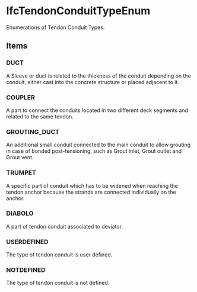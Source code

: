 # IfcTendonConduitTypeEnum

Enumerations of Tendon Conduit Types.
<!-- end of short definition -->

## Items

### DUCT
A Sleeve or duct is related to the thickness of the conduit depending on the conduit, either cast into the concrete structure or placed adjacent to it.

### COUPLER
A part to connect the conduits located in two different deck segments and related to the same tendon.

### GROUTING_DUCT
An additional small conduit connected to the main conduit to allow grouting in case of bonded post-tensioning, such as Grout inlet, Grout outlet and Grout vent.

### TRUMPET
A specific part of conduit which has to be widened when reaching the tendon anchor because the strands are connected individually on the anchor.

### DIABOLO
A part of tendon conduit associated to deviator.

### USERDEFINED
The type of tendon conduit is user defined.

### NOTDEFINED
The type of tendon conduit is not defined.
